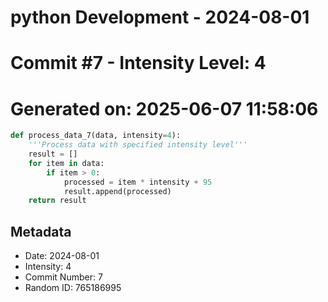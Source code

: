 ﻿# python Development - 2024-08-01
# Commit #7 - Intensity Level: 4
# Generated on: 2025-06-07 11:58:06
```python
def process_data_7(data, intensity=4):
    '''Process data with specified intensity level'''
    result = []
    for item in data:
        if item > 0:
            processed = item * intensity + 95
            result.append(processed)
    return result
```
## Metadata
- Date: 2024-08-01
- Intensity: 4
- Commit Number: 7
- Random ID: 765186995
